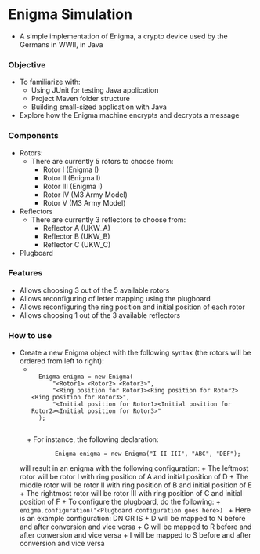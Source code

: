 # Enigma Simulation
- A simple implementation of Enigma, a crypto device used by the Germans in WWII, in Java

### Objective
- To familiarize with: 
    + Using JUnit for testing Java application
    + Project Maven folder structure
    + Building small-sized application with Java
- Explore how the Enigma machine encrypts and decrypts a message

### Components
- Rotors: 
    + There are currently 5 rotors to choose from: 
        + Rotor I (Enigma I)
        + Rotor II (Enigma I)
        + Rotor III (Enigma I)
        + Rotor IV (M3 Army Model)
        + Rotor V (M3 Army Model)
- Reflectors
    + There are currently 3 reflectors to choose from: 
        + Reflector A (UKW_A)
        + Reflector B (UKW_B)
        + Reflector C (UKW_C)
- Plugboard

### Features
- Allows choosing 3 out of the 5 available rotors 
- Allows reconfiguring of letter mapping using the plugboard
- Allows reconfiguring the ring position and initial position of each rotor
- Allows choosing 1 out of the 3 available reflectors 

### How to use
- Create a new Enigma object with the following syntax (the rotors will be ordered from left to right): 
    + <code> 
        Enigma enigma = new Enigma(
            "&lt;Rotor1> &lt;Rotor2> &lt;Rotor3>",
            "&lt;Ring position for Rotor1>&lt;Ring position for Rotor2>&lt;Ring position for Rotor3>",
            "&lt;Initial position for Rotor1>&lt;Initial position for Rotor2>&lt;Initial position for Rotor3>"
        ); 
    </code>
    + For instance, the following declaration: <br>
        <code>
            Enigma enigma = new Enigma("I II III", "ABC", "DEF");
        </code> <br>
     will result in an enigma with the following configuration: 
        + The leftmost rotor will be rotor I with ring position of A and initial position of D
        + The middle rotor will be rotor II with ring position of B and initial position of E
        + The rightmost rotor will be rotor III with ring position of C and initial position of F
    + To configure the plugboard, do the following: 
        + <code> enigma.configuration("&lt;Plugboard configuration goes here>) </code>
        + Here is an example configuration: DN GR IS
            + D will be mapped to N before and after conversion and vice versa
            + G will be mapped to R before and after conversion and vice versa
            + I will be mapped to S before and after conversion and vice versa
